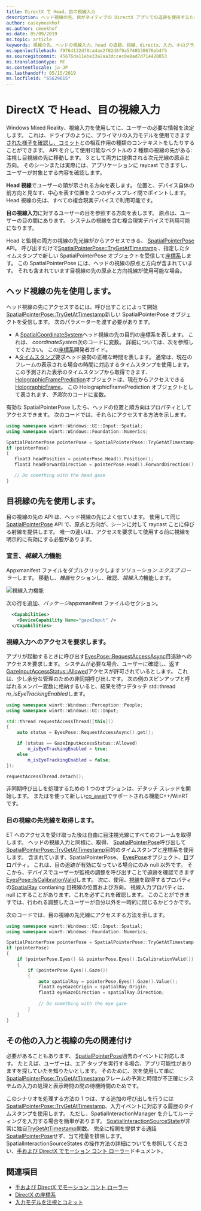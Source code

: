 ```yaml
---
title: DirectX で Head、目の視線入力
description: ヘッド視線の先、目がネイティブの DirectX アプリでの追跡を使用するための開発者ガイド。
author: caseymeekhof
ms.author: cmeekhof
ms.date: 05/09/2019
ms.topic: article
keywords: 視線の先、ヘッドの視線入力、head の追跡、視線、directx、入力、ホログラム
ms.openlocfilehash: f9764132df0ca4ae2f02d8f9a5740530676eb4f5
ms.sourcegitcommit: 45676da11ebe33a2aa3dccec0e8ad7d714420853
ms.translationtype: MT
ms.contentlocale: ja-JP
ms.lasthandoff: 05/15/2019
ms.locfileid: "65629615"
---
```

# <a name="head-and-eye-gaze-in-directx"></a>DirectX で Head、目の視線入力

Windows Mixed Reality、視線入力を使用してに、ユーザーの必要な情報を決定します。 これは、ドライブのように、プライマリの入力モデルを使用できます[された様子を確認し、コミット](gaze-and-commit.md)との相互作用の種類のコンテキストをしたりすることができます。 API を介して使用可能なベクトルの 2 種類の視線の先がある: 注視し目視線の先に移動します。  3 として両方に提供される次元光線の原点と方向。 そのシーンまたは実際には、アプリケーションに raycast できますし、ユーザーが対象とする内容を確認します。

**Head 視線**でユーザーの頭が示される方向を表します。 位置と、デバイス自体の前方向と見なす、中心を表す位置を 2 つのディスプレイ間でポイントします。  Head 視線の先は、すべての複合現実デバイスで利用可能です。

**目の視線入力**に対するユーザーの目を参照する方向を表します。 原点は、ユーザーの目の間にあります。  システムの視線を含む複合現実デバイスで利用可能になります。

Head と監視の両方の視線の先光線がからアクセスできる、 [SpatialPointerPose](https://docs.microsoft.com/en-us/uwp/api/Windows.UI.Input.Spatial.SpatialPointerPose) API。 呼び出すだけで[SpatialPointerPose::TryGetAtTimestamp](https://docs.microsoft.com/en-us/uwp/api/windows.ui.input.spatial.spatialpointerpose.trygetattimestamp) 、指定したタイムスタンプで新しい SpatialPointerPose オブジェクトを受信して[座標系](coordinate-systems-in-directx.md)します。 この SpatialPointerPose には、ヘッドの視線の原点と方向が含まれています。 それも含まれています目視線の先の原点と方向視線が使用可能な場合。

## <a name="using-head-gaze"></a>ヘッド視線の先を使用します。

ヘッド視線の先にアクセスするには、呼び出すことによって開始[SpatialPointerPose::TryGetAtTimestamp](https://docs.microsoft.com/en-us/uwp/api/windows.ui.input.spatial.spatialpointerpose.trygetattimestamp)新しい SpatialPointerPose オブジェクトを受信します。 次のパラメーターを渡す必要があります。
 - A [SpatialCoordinateSystem](https://docs.microsoft.com/en-us/uwp/api/windows.perception.spatial.spatialcoordinatesystem)ヘッド視線の先の目的の座標系を表します。 これは、 *coordinateSystem*次のコードに変数。 詳細については、次を参照してください。 この[座標系](coordinate-systems-in-directx.md)開発者ガイド。
 - A[タイムスタンプ](https://docs.microsoft.com/en-us/uwp/api/windows.graphics.holographic.holographicframeprediction.timestamp#Windows_Graphics_Holographic_HolographicFramePrediction_Timestamp)要求ヘッド姿勢の正確な時間を表します。  通常は、現在のフレームの表示される場合の時間に対応するタイムスタンプを使用します。 この予測された表示のタイムスタンプから取得できます、 [HolographicFramePrediction](https://docs.microsoft.com/en-us/uwp/api/Windows.Graphics.Holographic.HolographicFramePrediction)オブジェクトは、現在からアクセスできる[HolographicFrame](https://docs.microsoft.com/en-us/uwp/api/windows.graphics.holographic.holographicframe)。  この HolographicFramePrediction オブジェクトとして表されます、*予測*次のコードに変数。

 有効な SpatialPointerPose したら、ヘッドの位置と順方向はプロパティとしてアクセスできます。  次のコードでは、それらにアクセスする方法を示します。

 ```cpp
using namespace winrt::Windows::UI::Input::Spatial;
using namespace winrt::Windows::Foundation::Numerics;

SpatialPointerPose pointerPose = SpatialPointerPose::TryGetAtTimestamp(coordinateSystem, prediction.Timestamp());
if (pointerPose)
{
    float3 headPosition = pointerPose.Head().Position();
    float3 headForwardDirection = pointerPose.Head().ForwardDirection();

    // Do something with the head gaze
}
```

## <a name="using-eye-gaze"></a>目視線の先を使用します。

目の視線の先の API は、ヘッド視線の先によく似ています。  使用して同じ[SpatialPointerPose](https://docs.microsoft.com/en-us/uwp/api/Windows.UI.Input.Spatial.SpatialPointerPose) API で、原点と方向が、シーンに対して raycast ことに伸びる射線を提供します。  唯一の違いは、アクセスを要求して使用する前に視線を明示的に有効にする必要があります。

### <a name="declaring-the-gaze-input-capability"></a>宣言、*視線入力*機能

Appxmanifest ファイルをダブルクリックします*ソリューション エクスプ ローラー*します。  移動し、*機能*セクションし、確認、*視線入力*機能します。 

![視線入力機能](images/gaze-input-capability.png)

次の行を追加、*パッケージ*appxmanifest ファイルのセクション。
```xml
  <Capabilities>
    <DeviceCapability Name="gazeInput" />
  </Capabilities>
```

### <a name="requesting-access-to-gaze-input"></a>視線入力へのアクセスを要求します。
アプリが起動するときに呼び出す[EyesPose::RequestAccessAsync](https://docs.microsoft.com/en-us/uwp/api/windows.perception.people.eyespose.requestaccessasync#Windows_Perception_People_EyesPose_RequestAccessAsync)目追跡へのアクセスを要求します。 システムが必要な場合、ユーザーに確認し、返す[GazeInputAccessStatus::Allowed](https://docs.microsoft.com/en-us/uwp/api/windows.ui.input.gazeinputaccessstatus)アクセスが許可されているとします。 これは、少し余分な管理のための非同期呼び出しです。 次の例のスピンアップと呼ばれるメンバー変数に格納するいると、結果を待つデタッチ std::thread *m_isEyeTrackingEnabled*します。

```cpp
using namespace winrt::Windows::Perception::People;
using namespace winrt::Windows::UI::Input;

std::thread requestAccessThread([this]()
{
    auto status = EyesPose::RequestAccessAsync().get();

    if (status == GazeInputAccessStatus::Allowed)
        m_isEyeTrackingEnabled = true;
    else
        m_isEyeTrackingEnabled = false;
});

requestAccessThread.detach();

```

非同期呼び出しを処理するための 1 つのオプションは、デタッチ スレッドを開始します。  またはを使って新しい[co_await](https://docs.microsoft.com/en-us/windows/uwp/cpp-and-winrt-apis/concurrency)でサポートされる機能C++/WinRT です。

### <a name="getting-the-eye-gaze-ray"></a>目の視線の先光線を取得します。

ET へのアクセスを受け取った後は自由に目注視光線にすべてのフレームを取得します。  ヘッドの視線入力と同様に、取得、 [SpatialPointerPose](https://docs.microsoft.com/en-us/uwp/api/Windows.UI.Input.Spatial.SpatialPointerPose)呼び出して[SpatialPointerPose::TryGetAtTimestamp](https://docs.microsoft.com/en-us/uwp/api/windows.ui.input.spatial.spatialpointerpose.trygetattimestamp)目的のタイムスタンプと座標系を使用します。 含まれています、SpatialPointerPose、 [EyesPose](https://docs.microsoft.com/en-us/uwp/api/windows.perception.people.eyespose)オブジェクト、[目](https://docs.microsoft.com/en-us/uwp/api/windows.ui.input.spatial.spatialpointerpose.eyes)プロパティ。 これは、目の追跡が有効になっている場合にのみ null 以外です。 そこから、デバイスでユーザーが監視の調整を呼び出すことで追跡を確認できます[EyesPose::IsCalibrationValid](https://docs.microsoft.com/en-us/uwp/api/windows.perception.people.eyespose.iscalibrationvalid#Windows_Perception_People_EyesPose_IsCalibrationValid)します。  次に、使用、[視線](https://docs.microsoft.com/en-us/uwp/api/windows.perception.people.eyespose.gaze#Windows_Perception_People_EyesPose_Gaze)を取得するプロパティの[SpatialRay](https://docs.microsoft.com/en-us/uwp/api/windows.perception.spatial.spatialray) contianing 目視線の位置および方向。 視線入力プロパティは、null にすることがあります、これを必ずこれを確認します。 このことができますでは、行われる調整したユーザーが自分以外を一時的に閉じるかどうかです。

次のコードでは、目の視線の先光線にアクセスする方法を示します。

```cpp
using namespace winrt::Windows::UI::Input::Spatial;
using namespace winrt::Windows::Foundation::Numerics;

SpatialPointerPose pointerPose = SpatialPointerPose::TryGetAtTimestamp(coordinateSystem, prediction.Timestamp());
if (pointerPose)
{
    if (pointerPose.Eyes() && pointerPose.Eyes().IsCalibrationValid())
    {
        if (pointerPose.Eyes().Gaze())
        {
            auto spatialRay = pointerPose.Eyes().Gaze().Value();
            float3 eyeGazeOrigin = spatialRay.Origin;
            float3 eyeGazeDirection = spatialRay.Direction;
            
            // Do something with the eye gaze
        }
    }
}

```

## <a name="correlating-gaze-with-other-inputs"></a>その他の入力と視線の先の関連付け

必要があることもあります、 [SpatialPointerPose](https://docs.microsoft.com/en-us/uwp/api/windows.ui.input.spatial.spatialpointerpose)過去のイベントに対応します。 たとえば、ユーザーは、エア タップを実行する場合、アプリ可能性がありますを探していたを知りたいとします。 そのために、次を使用して単に[SpatialPointerPose::TryGetAtTimestamp](https://docs.microsoft.com/en-us/uwp/api/windows.ui.input.spatial.spatialpointerpose.trygetattimestamp)フレームの予測と時間が不正確にシステムの入力の処理と表示時間の間の待機時間のためです。

このシナリオを処理する方法の 1 つは、する追加の呼び出しを行うには[SpatialPointerPose::TryGetAtTimestamp](https://docs.microsoft.com/en-us/uwp/api/windows.ui.input.spatial.spatialpointerpose.trygetattimestamp)、入力イベントに対応する履歴のタイムスタンプを使用します。  ただし、SpatialInteractionManager を介してルーティングを入力する場合を簡単があります。 [SpatialInteractionSourceState](https://docs.microsoft.com/en-us/uwp/api/windows.ui.input.spatial.spatialinteractionsourcestate)が非常に独自[TryGetAtTimestamp](https://docs.microsoft.com/en-us/uwp/api/windows.ui.input.spatial.spatialinteractionsourcestate.trygetpointerpose)関数。 完全に相関を提供する通話[SpatialPointerPose](https://docs.microsoft.com/en-us/uwp/api/windows.ui.input.spatial.spatialpointerpose)せず、当て推量を排除します。 SpatialInteractionSourceStates の操作方法の詳細についてを参照してください、[手および DirectX でモーション コント ローラー](hands-and-motion-controllers-in-directx.md)ドキュメント。

## <a name="see-also"></a>関連項目
* [手および DirectX でモーション コント ローラー](hands-and-motion-controllers-in-directx.md)
* [DirectX の座標系](coordinate-systems-in-directx.md)
* [入力モデルを注視とコミット](gaze-and-commit.md)

